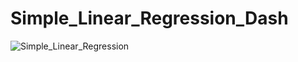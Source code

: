 # Simple_Linear_Regression_Dash
![Simple_Linear_Regression](https://github.com/varun0087/Simple_Linear_Regression_Dash/assets/133533282/98fe11bd-9dfc-4b2d-911d-45d28a22b961)
